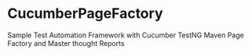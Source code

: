 # CucumberPageFactory
Sample Test Automation Framework with Cucumber TestNG Maven Page Factory and Master thought Reports 
